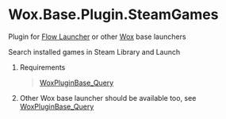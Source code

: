 <!--
 * @Author: WayneFerdon wayneferdon@hotmail.com
 * @Date: 2023-03-04 12:45:58
 * @LastEditors: WayneFerdon wayneferdon@hotmail.com
 * @LastEditTime: 2023-04-03 02:37:46
 * @FilePath: \undefinedc:\Users\WayneFerdon\AppData\Local\FlowLauncher\app-1.14.0\Plugins\Wox.Base.Plugin.SteamGames\README.md
 * ----------------------------------------------------------------
 * Copyright (c) 2023 by Wayne Ferdon Studio. All rights reserved.
 * Licensed to the .NET Foundation under one or more agreements.
 * The .NET Foundation licenses this file to you under the MIT license.
 * See the LICENSE file in the project root for more information.
-->
# Wox.Base.Plugin.SteamGames
Plugin for [Flow Launcher](https://github.com/Flow-Launcher/Flow.Launcher) or other  [Wox](https://github.com/Wox-launcher/Wox) base launchers

Search installed games in Steam Library and Launch

1. Requirements

   > [WoxPluginBase_Query](https://github.com/WayneFerdon/WoxPluginBase_Query/)

2. Other Wox base launcher should be available too, see [WoxPluginBase_Query](https://github.com/WayneFerdon/WoxPluginBase_Query/)
